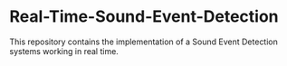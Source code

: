 # Real-Time-Sound-Event-Detection
This repository contains the implementation of a Sound Event Detection systems working in real time. 

